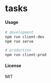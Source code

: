 # tasks

#### Usage

```sh
# development
npm run client-dev
npm run serve

# production
npm run client-prod
```

#### License

MIT